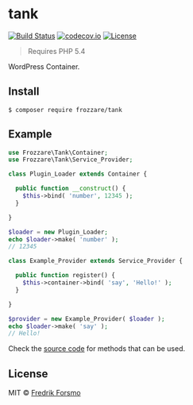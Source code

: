 # tank

[![Build Status](https://travis-ci.org/frozzare/wp-tank.svg?branch=master)](https://travis-ci.org/frozzare/wp-tank)  [![codecov.io](http://codecov.io/github/frozzare/wp-tank/coverage.svg?branch=master)](http://codecov.io/github/frozzare/wp-tank?branch=master)
[![License](https://img.shields.io/packagist/l/frozzare/tank.svg)](https://packagist.org/packages/frozzare/tank)

> Requires PHP 5.4

WordPress Container.

## Install

```
$ composer require frozzare/tank
```

## Example

```php
use Frozzare\Tank\Container;
use Frozzare\Tank\Service_Provider;

class Plugin_Loader extends Container {

  public function __construct() {
    $this->bind( 'number', 12345 );
  }

}

$loader = new Plugin_Loader;
echo $loader->make( 'number' );
// 12345

class Example_Provider extends Service_Provider {

  public function register() {
    $this->container->bind( 'say', 'Hello!' );
  }

}

$provider = new Example_Provider( $loader );
echo $loader->make( 'say' );
// Hello!
```

Check the [source code](https://github.com/frozzare/tank/blob/master/src/Container.php) for methods that can be used.

## License

MIT © [Fredrik Forsmo](https://github.com/frozzare)
